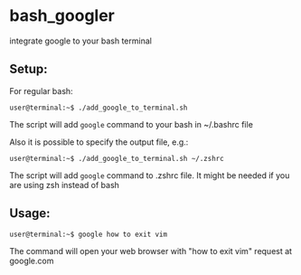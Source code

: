 # bash_googler
integrate google to your bash terminal
## Setup:
For regular bash:
```console
user@terminal:~$ ./add_google_to_terminal.sh
```
The script will add `google` command to your bash in ~/.bashrc file

Also it is possible to specify the output file, e.g.:
```console
user@terminal:~$ ./add_google_to_terminal.sh ~/.zshrc
```
The script will add `google` command to .zshrc file. It might be needed if you are using zsh instead of bash

## Usage:
```console
user@terminal:~$ google how to exit vim
```
The command will open your web browser with "how to exit vim" request at google.com
